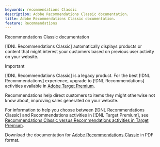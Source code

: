 ```yaml
---
keywords: recommendations Classic
description: Adobe Recommendations Classic documentation.
title: Adobe Recommendations Classic documentation.
feature: Recommendations
---
```


Recommendations Classic documentation

[!DNL Recommendations Classic] automatically displays products or content that might interest your customers based on previous user activity on your website.

>[!IMPORTANT]
>
>[!DNL Recommendations Classic] is a legacy product. For the best [!DNL Recommendations] experience, upgrade to [!DNL Recommendations] activities available in [Adobe Target Premium](/help/c-intro/intro.md).

Recommendations help direct customers to items they might otherwise not know about, improving sales generated on your website.

For information to help you choose between [!DNL Recommendations Classic] and Recommendations activities in [!DNL Target Premium], see [Recommendations Classic versus Recommendations activities in Target Premium](/help/c-recommendations/c-recommendations-faq/recommendations-classic-versus-recommendations-activities-target-premium.md).

Download the documentation for [Adobe Recommendations Classic](/help/assets/adobe-recommendations-classic.pdf) in PDF format.